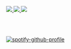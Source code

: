 <!-- [![Hits](https://hits.seeyoufarm.com/api/count/incr/badge.svg?url=https%3A%2F%2Fgithub.com%2Fkangju2000&count_bg=%2379C83D&title_bg=%23555555&icon=&icon_color=%23E7E7E7&title=hits&edge_flat=false)](https://hits.seeyoufarm.com) -->

<p align="left">
    <a href="https://kang-ju.tistory.com/" target="_blank">
      <img src="https://img.shields.io/badge/Blog-000000?style=flat-square&logo=tistory" />
    </a>
    <a href="https://www.linkedin.com/in/kangju2000/" target="_blank">
      <img src="https://img.shields.io/badge/LinkedIn-0A66C2?style=flat-square&logo=linkedin"/>
    </a>
    <a href="https://kangju2000.notion.site/Frontend-Developer-846d5b105c9f469789e42330a32cc223" target="_blank">
      <img src="https://img.shields.io/badge/Resume-ffffff?style=flat-square"/>
    </a>
</p>

<br>
<br>

[![spotify-github-profile](https://spotify-github-profile.vercel.app/api/view?uid=31sc5wuw4ud5oaeoiolydej4p3wm&cover_image=true&theme=natemoo-re&show_offline=true&background_color=000000&interchange=true&bar_color=53b14f&bar_color_cover=false)](https://spotify-github-profile.vercel.app/api/view?uid=31sc5wuw4ud5oaeoiolydej4p3wm&redirect=true)
